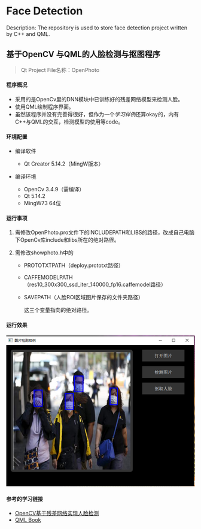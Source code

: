 # Face Detection
Description: The repository is used to store face detection project written by C++ and QML.





## 基于OpenCV 与QML的人脸检测与抠图程序

> Qt Project File名称：OpenPhoto



#### 程序概况

* 采用的是OpenCv里的DNN模块中已训练好的残差网络模型来检测人脸。
* 使用QML绘制程序界面。
* 虽然该程序并没有完善得很好，但作为一个*学习样例*还算okay的，内有C++与QML的交互，检测模型的使用等code。

#### 环境配置

* 编译软件
  
    * Qt Creator 5.14.2（MingW版本）
* 编译环境
    * OpenCv 3.4.9（需编译）
    * Qt 5.14.2
    * MingW73 64位
    
#### 运行事项
1. 需修改OpenPhoto.pro文件下的INCLUDEPATH和LIBS的路径，改成自己电脑下OpenCv库include和libs所在的绝对路径。

2. 需修改showphoto.h中的

   * PROTOTXTPATH（deploy.prototxt路径）

   * CAFFEMODELPATH（res10_300x300_ssd_iter_140000_fp16.caffemodel路径）

   * SAVEPATH（人脸ROI区域图片保存的文件夹路径）

     这三个变量指向的绝对路径。


#### 运行效果

![效果图](/resultImage/resultImage.png)

#### 参考的学习链接
* [OpenCV基于残差网络实现人脸检测](https://blog.51cto.com/gloomyfish/2094611)
* [QML Book](https://cwc1987.gitbooks.io/qmlbook-in-chinese/content/)
